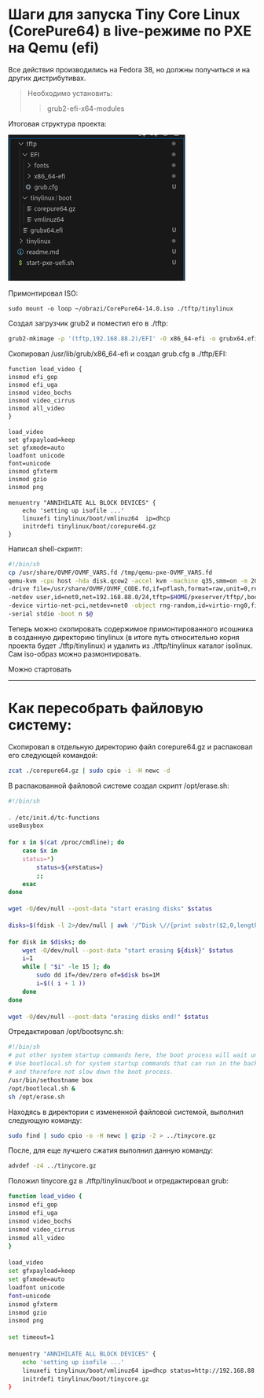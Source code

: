 # Шаги для запуска Tiny Core Linux (CorePure64) в live-режиме по PXE на Qemu (efi)

Все действия производились на Fedora 38, но должны получиться и на других дистрибутивах.

> Необходимо установить:
>> grub2-efi-x64-modules


Итоговая структура проекта:

![structure](image.png)

Примонтировал ISO:

```shell
sudo mount -o loop ~/obrazi/CorePure64-14.0.iso ./tftp/tinylinux
```

Создал загрузчик grub2 и поместил его в ./tftp:

```sh
grub2-mkimage -p '(tftp,192.168.88.2)/EFI' -O x86_64-efi -o grubx64.efi tftp efinet
```

Скопировал /usr/lib/grub/x86_64-efi и создал grub.cfg в ./tftp/EFI:

```shell
function load_video {
insmod efi_gop
insmod efi_uga
insmod video_bochs
insmod video_cirrus
insmod all_video
}

load_video
set gfxpayload=keep
set gfxmode=auto
loadfont unicode
font=unicode
insmod gfxterm
insmod gzio
insmod png

menuentry "ANNIHILATE ALL BLOCK DEVICES" {
	echo 'setting up isofile ...'
	linuxefi tinylinux/boot/vmlinuz64  ip=dhcp
	initrdefi tinylinux/boot/corepure64.gz
}
```

Написал shell-скрипт:

```sh
#!/bin/sh
cp /usr/share/OVMF/OVMF_VARS.fd /tmp/qemu-pxe-OVMF_VARS.fd
qemu-kvm -cpu host -hda disk.qcow2 -accel kvm -machine q35,smm=on -m 2G -global driver=cfi.pflash01,property=secure,value=on \
-drive file=/usr/share/OVMF/OVMF_CODE.fd,if=pflash,format=raw,unit=0,readonly=on -drive file=/tmp/qemu-pxe-OVMF_VARS.fd,if=pflash,format=raw,unit=1 \
-netdev user,id=net0,net=192.168.88.0/24,tftp=$HOME/pxeserver/tftp/,bootfile=grubx64.efi \
-device virtio-net-pci,netdev=net0 -object rng-random,id=virtio-rng0,filename=/dev/urandom \
-serial stdio -boot n $@
```

Теперь можно скопировать содержимое примонтированного исошника в созданную директорию tinylinux (в итоге путь относительно корня проекта будет ./tftp/tinylinux) и удалить из ./tftp/tinylinux каталог isolinux. Сам iso-образ можно размонтировать.

Можно стартовать
___

# Как пересобрать файловую систему:

Скопировал в отдельную директорию файл corepure64.gz и распаковал его следующей командой:

```sh
zcat ./corepure64.gz | sudo cpio -i -H newc -d
```

В распакованной файловой системе создал скрипт /opt/erase.sh:

```sh
#!/bin/sh

. /etc/init.d/tc-functions
useBusybox

for x in $(cat /proc/cmdline); do
    case $x in
    status=*)
        status=${x#status=}
        ;;
    esac
done

wget -O/dev/null --post-data "start erasing disks" $status

disks=$(fdisk -l 2>/dev/null | awk '/^Disk \//{print substr($2,0,length($2)-1)}')

for disk in $disks; do
    wget -O/dev/null --post-data "start erasing ${disk}" $status
    i=1
    while [ "$i" -le 15 ]; do
        sudo dd if=/dev/zero of=$disk bs=1M
        i=$(( i + 1 ))
    done
done

wget -O/dev/null --post-data "erasing disks end!" $status
```

Отредактировал /opt/bootsync.sh:

```sh
#!/bin/sh
# put other system startup commands here, the boot process will wait until they complete.
# Use bootlocal.sh for system startup commands that can run in the background 
# and therefore not slow down the boot process.
/usr/bin/sethostname box
/opt/bootlocal.sh &
sh /opt/erase.sh
```

Находясь в директории с измененной файловой системой, выполнил следующую команду:

```sh
sudo find | sudo cpio -o -H newc | gzip -2 > ../tinycore.gz
```

После, для еще лучшего сжатия выполнил данную команду:

```sh
advdef -z4 ../tinycore.gz
```
Положил tinycore.gz в ./tftp/tinylinux/boot и отредактировал grub:

```sh
function load_video {
insmod efi_gop
insmod efi_uga
insmod video_bochs
insmod video_cirrus
insmod all_video
}

load_video
set gfxpayload=keep
set gfxmode=auto
loadfont unicode
font=unicode
insmod gfxterm
insmod gzio
insmod png

set timeout=1

menuentry "ANNIHILATE ALL BLOCK DEVICES" {
	echo 'setting up isofile ...'
	linuxefi tinylinux/boot/vmlinuz64 ip=dhcp status=http://192.168.88.2:8080/server-id/status-log
	initrdefi tinylinux/boot/tinycore.gz
}
```